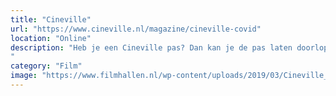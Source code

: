 ```yaml
---
title: "Cineville"
url: "https://www.cineville.nl/magazine/cineville-covid"
location: "Online"
description: "Heb je een Cineville pas? Dan kan je de pas laten doorlopen zodat filmtheaters nog inkomsten hebben.
"
category: "Film"
image: "https://www.filmhallen.nl/wp-content/uploads/2019/03/Cineville_Banner_1040-x-500-px_homepage-hero.png"
---
```

